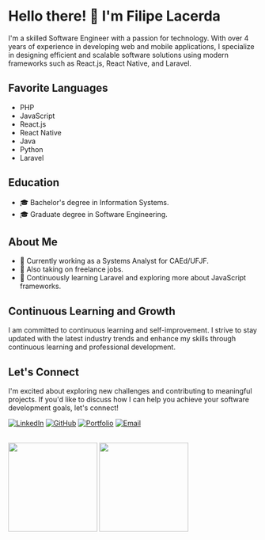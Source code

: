 # Hello there! 👋 I'm Filipe Lacerda

I'm a skilled Software Engineer with a passion for technology. With over 4 years of experience in developing web and mobile applications, I specialize in designing efficient and scalable software solutions using modern frameworks such as React.js, React Native, and Laravel.

## Favorite Languages

- PHP
- JavaScript
- React.js
- React Native
- Java
- Python
- Laravel

## Education

- 🎓 Bachelor's degree in Information Systems.
- 🎓 Graduate degree in Software Engineering.

## About Me

- 💼 Currently working as a Systems Analyst for CAEd/UFJF.
- 🔭 Also taking on freelance jobs.
- 🌱 Continuously learning Laravel and exploring more about JavaScript frameworks.

## Continuous Learning and Growth

I am committed to continuous learning and self-improvement. I strive to stay updated with the latest industry trends and enhance my skills through continuous learning and professional development.

## Let's Connect

I'm excited about exploring new challenges and contributing to meaningful projects. If you'd like to discuss how I can help you achieve your software development goals, let's connect!

<a href="https://www.linkedin.com/in/filipeclacerda/" target="_blank"><img src="https://img.shields.io/badge/LinkedIn-Connect-blue" alt="LinkedIn"></a>
<a href="https://github.com/filipeclacerda" target="_blank"><img src="https://img.shields.io/badge/GitHub-Follow-green" alt="GitHub"></a>
<a href="https://filipelacerda.hypvel.com" target="_blank"><img src="https://img.shields.io/badge/Portfolio-Visit-blueviolet" alt="Portfolio"></a>
<a href="mailto:filipeclacerda@gmail.com" target="_blank"><img src="https://img.shields.io/badge/Email-Send-orange" alt="Email"></a><br><br>
<div>
<img height="180em" src="https://github-readme-stats.vercel.app/api/top-langs/?username=filipeclacerda&layout=compact&langs_count=7&theme=dracula"/>
<img height="180em" src="https://github-readme-stats.vercel.app/api?username=filipeclacerda&show_icons=true&theme=dracula&include_all_commits=true&count_private=true"/>
 </div>
